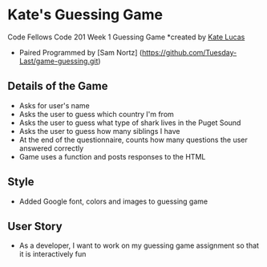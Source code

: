 # Kate's Guessing Game
Code Fellows Code 201 Week 1 Guessing Game
*created by [Kate Lucas](https://github.com/katepaulino/guessing-game.git)
* Paired Programmed by [Sam Nortz] (https://github.com/Tuesday-Last/game-guessing.git)

## Details of the Game
  - Asks for user's name
  - Asks the user to guess which country I'm from
  - Asks the user to guess what type of shark lives in the Puget Sound
  - Asks the user to guess how many siblings I have
  - At the end of the questionnaire, counts how many questions the user answered correctly
  - Game uses a function and posts responses to the HTML

## Style
  - Added Google font, colors and images to guessing game

## User Story
 - As a developer, I want to work on my guessing game assignment so that it is interactively fun
